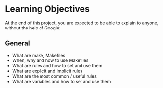 # Learning Objectives
At the end of this project, you are expected to be able to explain to anyone, without the help of Google:

## General
- What are make, Makefiles
- When, why and how to use Makefiles
- What are rules and how to set and use them
- What are explicit and implicit rules
- What are the most common / useful rules
- What are variables and how to set and use them
